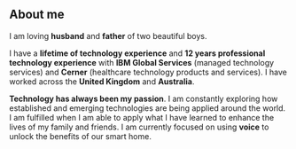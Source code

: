 ## About me

I am loving **husband** and **father** of two beautiful boys.

I have a **lifetime of technology experience** and **12 years professional technology experience** with **IBM Global Services** (managed technology services) and **Cerner** (healthcare technology products and services). I have worked across the **United Kingdom** and **Australia**. 

**Technology has always been my passion**. I am constantly exploring how established and emerging technologies are being applied around the world. I am fulfilled when I am able to apply what I have learned to enhance the lives of my family and friends. I am currently focused on using **voice** to unlock the benefits of our smart home.
